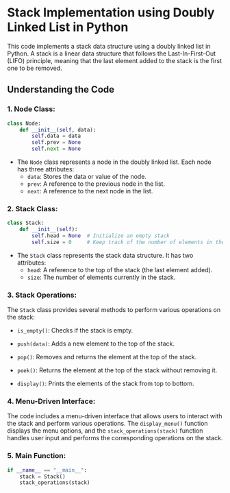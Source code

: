  # Stack Implementation using Doubly Linked List in Python

This code implements a stack data structure using a doubly linked list in Python. A stack is a linear data structure that follows the Last-In-First-Out (LIFO) principle, meaning that the last element added to the stack is the first one to be removed.

## Understanding the Code

### 1. Node Class:

```python
class Node:
    def __init__(self, data):
        self.data = data
        self.prev = None
        self.next = None
```

- The `Node` class represents a node in the doubly linked list. Each node has three attributes:
  - `data`: Stores the data or value of the node.
  - `prev`: A reference to the previous node in the list.
  - `next`: A reference to the next node in the list.

### 2. Stack Class:

```python
class Stack:
    def __init__(self):
        self.head = None  # Initialize an empty stack
        self.size = 0     # Keep track of the number of elements in the stack
```

- The `Stack` class represents the stack data structure. It has two attributes:
  - `head`: A reference to the top of the stack (the last element added).
  - `size`: The number of elements currently in the stack.

### 3. Stack Operations:

The `Stack` class provides several methods to perform various operations on the stack:

- `is_empty()`: Checks if the stack is empty.

- `push(data)`: Adds a new element to the top of the stack.

- `pop()`: Removes and returns the element at the top of the stack.

- `peek()`: Returns the element at the top of the stack without removing it.

- `display()`: Prints the elements of the stack from top to bottom.

### 4. Menu-Driven Interface:

The code includes a menu-driven interface that allows users to interact with the stack and perform various operations. The `display_menu()` function displays the menu options, and the `stack_operations(stack)` function handles user input and performs the corresponding operations on the stack.

### 5. Main Function:

```python
if __name__ == "__main__":
    stack = Stack()
    stack_operations(stack)
